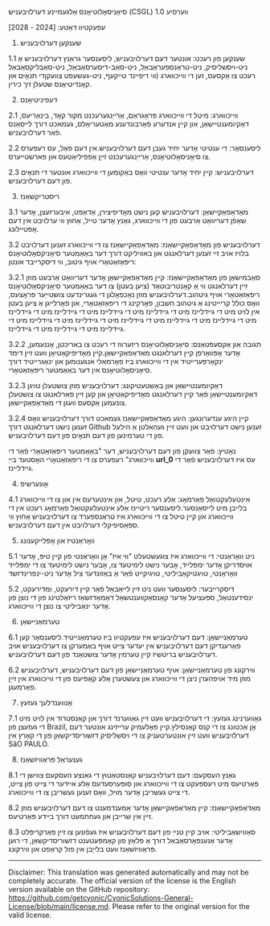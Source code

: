 סיאָניסאָלוטיאָנס אַלגעמיינע דערלויבעניש (CSGL)
ווערסיע 1.0

עפעקטיוו דאַטע: [2024 - 2028]

1. שענקען דערלויבעניש

1.1 שענקען פון רעכט: אונטער דעם דערלויבעניש, ליסענסער גראַנץ דערלויבעניש אַ ניט-ויסשליסיק, ניט-טראַנספעראַבאַל, ניט-סאַב-דיסערסאַבאַל, ניט-סאַבליקסאַבאַל רעכט צו אַקסעס, זען די ווייכווארג (ווי דיפיינד טייקעף, ניט-געשעפט צוועקןדי תּנאָים און קאָנדיטיאָנס שטעלן זיך כירין.

2. דעפיניטיאָנס

2.1 ווייכווארג: מיטל די ווייכווארג פּראָגראַם, אַרייַנגערעכנט מקור קאָד, בינאַריעס, דאַקיומענטיישאַן, און קיין אנדערע פֿאַרבונדענע מאַטעריאַלס, געמאכט דורך לייסאַנס פֿאַר דערלויבעניש.

2.2 ליסענסאָר: די ענטיטי אָדער יחיד געבן דעם דערלויבעניש.אין דעם פאַל, עס רעפערס צו סיאָניסאָלוטיאָנס, אַרייַנגערעכנט זייַן אַפפיליאַטעס און פארשטייערס.

2.3 דערלויבעניש: קיין יחיד אָדער ענטיטי וואָס באַקומען די ווייכווארג אונטער די תּנאָים פון דעם דערלויבעניש.

3. ריסטריקשאַנז

3.1 מאַדאַפאַקיישאַן: דערלויבעניש קען נישט מאָדיפיצירן, אַדאַפּט, איבערזעצן, אָדער שאַפֿן דעריוואַט אַרבעט פון די ווייכווארג, גאַנץ אָדער טייל, אַחוץ ווי ערלויבט אין דעם אָפּטיילונג.

3.2 דערלויבעניש פון מאַדאַפאַקיישאַנז: מאַדאַפאַקיישאַנז צו די ווייכווארג זענען דערלויבט בלויז אויב זיי זענען דערלאנגט און באוויליקט דורך דער באַאַמטער סיאָניקסאָלוטיאָנס ריפּאַזאַטאָרי אויף גיטוב, ווי דיסקרייבד אונטן:

3.2.1 סאַבמישאַן פון מאַדאַפאַקיישאַנז: קיין מאַדאַפאַקיישאַן אָדער דעריוואַט אַרבעט מוזן זיין דערלאנגט ווי אַ קאָנטריבוטאַד (ציען בעטן) צו דער באַאַמטער סיאָניקסאָלוטיאָנס ריפּאַזאַטאָרי אויף גיטהוב.דערלויבעניש מוזן נאָכפאָלגן די געגרינדעט צושטייַער פּראָצעס, וואָס כולל קריייטינג אַ גיטהוב חשבון, פאָרקינג די ריפּאַזאַטאָרי, און פאָרלייגן אַ ציען בעטן אין לויט מיט די גיידליינז מיט די גיידליינז מיט די גיידליינז מיט די גיידליינז מיט די גיידליינז מיט די גיידליינז מיט די גיידליינז מיט די גיידליינז מיט די גיידליינז מיט די גיידליינז מיט די גיידליינז מיט די גיידליינז מיט די גיידליינז.

3.2.2 תגובה און אַקסעפּטאַנס: סיאָניסאָלוטיאָנס ריזערווז די רעכט צו באריכטן, אָננעמען, אָדער אָפּוואַרפן קיין דערלאנגט מאַדאַפאַקיישאַן.קיין מאָדיפיקאַטיאָן וועט זיין דימד ינקאָרפּערייטיד אין די ווייכווארג ביז פאָרמאַלי אנגענומען און ינאַגרייטיד דורך סיאָניסאָלוטיאָנס אין דער באַאַמטער ריפּאַזאַטאָרי.

3.2.3 דאַקיומענטיישאַן און באַשטעטיקונג: דערלויבעניש מוזן צושטעלן טויגן דאַקיומענטיישאַן פֿאַר קיין דערלאנגט מאָדיפיקאַטיאָן און קען זיין פארלאנגט צו צושטעלן צונעמען אַקסעס וועגן די מאַדאַפאַקיישאַן.

3.2.4 קיין היגע ענדערונגען: היגע מאַדאַפאַקיישאַנז געמאכט דורך דערלויבעניש וואָס זענען נישט דערלאנגט דורך Github זענען נישט דערלויבט און וועט זיין געהאלטן אַ הילעל פון די טערמינען פון דעם תּנאָים פון דעם דערלויבעניש.

נאָטיץ: פֿאַר צוועקן פון דעם דערלויבעניש, דער "באַאַמטער ריפּאַזאַטאָרי פֿאַר די ווייכווארג" רעפערס צו די ריפּאַזאַטאָרי האָסטעד בייַ __url_0__ עס איז דערלויבעניש פֿאַר די גיידליינז.

4. אָונערשיפּ

4.1 אינטעלעקטואַל פאַרמאָג: אַלע רעכט, טיטל, און אינטערעס אין און צו די ווייכווארג בלייבן מיט לייסאַנסער.ליסענסער ריטיינז אַלע אינטעלעקטואַל פאַרמאָג רעכט אין די ווייכווארג און קיין טיטל צו די ווייכווארג איז טראַנספערד צו דערלויבעניש אַחוץ ווי ספּאַסיפיקלי דערלויבט אין דעם דערלויבעניש.

5. וואָראַנטיז און אָפּלייקענונג

5.1 ניט וואָראַנטי: די ווייכווארג איז צוגעשטעלט "ווי איז" אָן וואָראַנטי פון קיין טיפּ, אָדער אויסדריקן אָדער ימפּלייד, אָבער נישט לימיטעד צו, אָבער נישט לימיטעד צו די ימפּלייד וואָראַנטי, טויגטיקאַביליטי, טויגיקייט פֿאַר אַ באַזונדער ציל אָדער ניט-ינפרינדזשד

5.2 דיסקרייבער: ליסענסער וועט ניט זיין לייאַבאַל פֿאַר קיין דירעקט, ומדירעקט, ינסידענטאַל, ספּעציעל אָדער קאַנסאַקווענטשאַל דאַמאַדזשאַז ריזאַלטינג פון די נוצן פון אָדער ינאַביליטי צו נוצן די ווייכווארג.

6. טערמאַניישאַן

6.1 טערמאַניישאַן: דעם דערלויבעניש איז עפעקטיוו ביז טערמאַנייטיד.ליסענסאָר קען פאַרענדיקן דעם דערלויבעניש אין יעדער צייט אויף באַמערקן צו דערלויבעניש אויב דערלויבעניש בריטשיז קיין טערמין אָדער צושטאַנד פון דעם דערלויבעניש.

6.2 ווירקונג פון טערמאַניישאַן: אויף טערמאַניישאַן פון דעם דערלויבעניש, דערלויבעניש מוזן מיד אויפהערן ניצן די ווייכווארג און צעשטערן אַלע קאָפּיעס פון די ווייכווארג אין זייַן פאַרמעגן.

7. אָנווענדלעך געזעץ

7.1 גאָווערנינג געזעץ: די דערלויבעניש וועט זיין גאַווערנד דורך און קאַנסטרוד אין לויט מיט די געזעצן פון Brazil, אָן אַכטונג צו די קנס קאַנסילץ.קיין פּאָלעמיק ערייזינג אונטער דעם דערלויבעניש וועט זיין אונטערטעניק צו די ויסשליסיק דזשוריסדיקשאַן פון די קאָרץ אין SãO PAULO.

8. גענעראַל פּראַוויזשאַנז

8.1 גאַנץ העסקעם: דעם דערלויבעניש קאַנסטאַטוץ די גאנצע העסקעם צווישן די פּאַרטיעס מיט רעספּעקט צו די ווייכווארג און סופּערסעדעס אַלע איידער די צייט פון צייט, די צייט געשריבן אָדער מויל, וואָס זענען געשריבן צו די ווייכווארג.

8.2 מאַדאַפאַקיישאַנז: קיין מאַדאַפאַקיישאַן אָדער אַמענדמענט צו דעם דערלויבעניש מוזן זיין אין שרייבן און געחתמעט דורך ביידע פּאַרטיעס.

8.3 סאַווישאַביליטי: אויב קיין טנייַ פון דעם דערלויבעניש איז געפֿונען צו זיין פאַרקריפּלט אָדער אַנענפאָרסאַבאַל דורך אַ פּלאַץ פון קאָמפּעטענט דזשוריסדיקשאַן, די רוען פּראַוויזשאַנז וועט בלייַבן אין פול קראַפט און ווירקונג.

---
Disclaimer: This translation was generated automatically and may not be completely accurate. The official version of the license is the English version available on the GitHub repository: https://github.com/getcyonic/CyonicSolutions-General-License/blob/main/license.md. Please refer to the original version for the valid license.